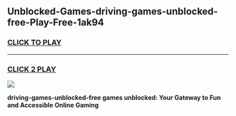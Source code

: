 
## Unblocked-Games-driving-games-unblocked-free-Play-Free-1ak94
<h3>
<a href="https://premium76.site?title=driving-games-unblocked-free&ref=18A1">CLICK TO PLAY</a></h3>
<hr>

<h3>
<a href="https://premium76.site?title=driving-games-unblocked-free&ref=18A1">CLICK 2 PLAY</a>
  
</h3>

<a href="https://premium76.site?title=driving-games-unblocked-free&ref=18A1"><img src="https://clearcache.store/games.png"></a>


**driving-games-unblocked-free games unblocked: Your Gateway to Fun and Accessible Online Gaming**
